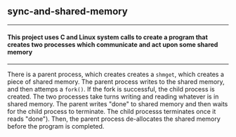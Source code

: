## sync-and-shared-memory
---
#### This project uses C and Linux system calls to create a program that creates two processes which communicate and act upon some shared memory 
---
There is a parent process, which creates creates a `shmget`, which creates a piece of shared memory. The parent process writes to the shared memory,
and then attemps a `fork()`. If the fork is successful, the child process is created. The two processes take turns writing and reading whatever is in
shared memory. The parent writes "done" to shared memory and then waits for the child process to terminate. The child processs terminates once it reads "done"). Then, the parent process de-allocates the shared memory before the program is completed.
